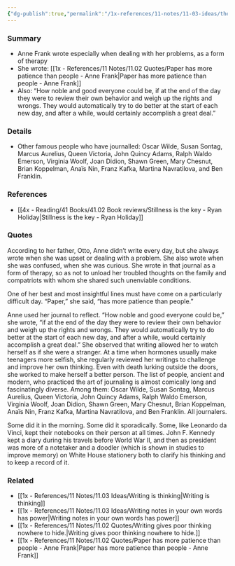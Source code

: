 ```yaml
---
{"dg-publish":true,"permalink":"/1x-references/11-notes/11-03-ideas/the-value-of-keeping-a-journal/","title":"The value of keeping a journal","created":"2024-03-10T09:37:47.184+03:00","updated":"2024-03-10T09:46:23.342+03:00"}
---
```



### Summary
- Anne Frank wrote especially when dealing with her problems, as a form of therapy
- She wrote: [[1x - References/11 Notes/11.02 Quotes/Paper has more patience than people - Anne Frank\|Paper has more patience than people - Anne Frank]]
- Also: “How noble and good everyone could be, if at the end of the day they were to review their own behavior and weigh up the rights and wrongs. They would automatically try to do better at the start of each new day, and after a while, would certainly accomplish a great deal.” 

### Details
- Other famous people who have journalled: Oscar Wilde, Susan Sontag, Marcus Aurelius, Queen Victoria, John Quincy Adams, Ralph Waldo Emerson, Virginia Woolf, Joan Didion, Shawn Green, Mary Chesnut, Brian Koppelman, Anaïs Nin, Franz Kafka, Martina Navratilova, and Ben Franklin. 

### References
- [[4x - Reading/41 Books/41.02 Book reviews/Stillness is the key - Ryan Holiday\|Stillness is the key - Ryan Holiday]]

### Quotes
According to her father, Otto, Anne didn’t write every day, but she always wrote when she was upset or dealing with a problem. She also wrote when she was confused, when she was curious. She wrote in that journal as a form of therapy, so as not to unload her troubled thoughts on the family and compatriots with whom she shared such unenviable conditions. 

One of her best and most insightful lines must have come on a particularly difficult day. “Paper,” she said, “has more patience than people.”

Anne used her journal to reflect. “How noble and good everyone could be,” she wrote, “if at the end of the day they were to review their own behavior and weigh up the rights and wrongs. They would automatically try to do better at the start of each new day, and after a while, would certainly accomplish a great deal.” She observed that writing allowed her to watch herself as if she were a stranger. At a time when hormones usually make teenagers more selfish, she regularly reviewed her writings to challenge and improve her own thinking. Even with death lurking outside the doors, she worked to make herself a better person.
The list of people, ancient and modern, who practiced the art of journaling is almost comically long and fascinatingly diverse. Among them: Oscar Wilde, Susan Sontag, Marcus Aurelius, Queen Victoria, John Quincy Adams, Ralph Waldo Emerson, Virginia Woolf, Joan Didion, Shawn Green, Mary Chesnut, Brian Koppelman, Anaïs Nin, Franz Kafka, Martina Navratilova, and Ben Franklin. All journalers.

Some did it in the morning. Some did it sporadically. Some, like Leonardo da Vinci, kept their notebooks on their person at all times. John F. Kennedy kept a diary during his travels before World War II, and then as president was more of a notetaker and a doodler (which is shown in studies to improve memory) on White House stationery both to clarify his thinking and to keep a record of it.

### Related
- [[1x - References/11 Notes/11.03 Ideas/Writing is thinking\|Writing is thinking]]
- [[1x - References/11 Notes/11.03 Ideas/Writing notes in your own words has power\|Writing notes in your own words has power]]
- [[1x - References/11 Notes/11.02 Quotes/Writing gives poor thinking nowhere to hide.\|Writing gives poor thinking nowhere to hide.]]
- [[1x - References/11 Notes/11.02 Quotes/Paper has more patience than people - Anne Frank\|Paper has more patience than people - Anne Frank]]